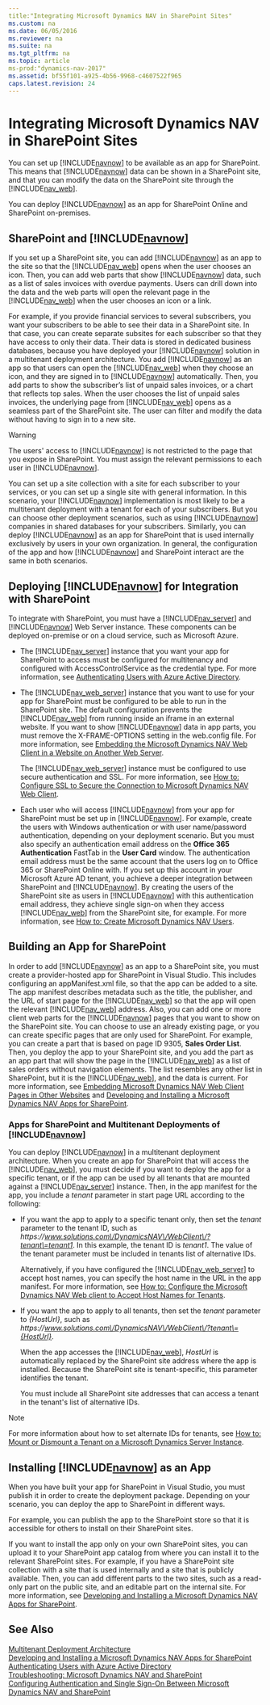 ```yaml
---
title:"Integrating Microsoft Dynamics NAV in SharePoint Sites"
ms.custom: na
ms.date: 06/05/2016
ms.reviewer: na
ms.suite: na
ms.tgt_pltfrm: na
ms.topic: article
ms-prod:"dynamics-nav-2017"
ms.assetid: bf55f101-a925-4b56-9968-c4607522f965
caps.latest.revision: 24
---
```

# Integrating Microsoft Dynamics NAV in SharePoint Sites
You can set up [!INCLUDE[navnow](includes/navnow_md.md)] to be available as an app for SharePoint. This means that [!INCLUDE[navnow](includes/navnow_md.md)] data can be shown in a SharePoint site, and that you can modify the data on the SharePoint site through the [!INCLUDE[nav_web](includes/nav_web_md.md)].  
  
 You can deploy [!INCLUDE[navnow](includes/navnow_md.md)] as an app for SharePoint Online and SharePoint on\-premises.  
  
## SharePoint and [!INCLUDE[navnow](includes/navnow_md.md)]  
 If you set up a SharePoint site, you can add [!INCLUDE[navnow](includes/navnow_md.md)] as an app to the site so that the [!INCLUDE[nav_web](includes/nav_web_md.md)] opens when the user chooses an icon. Then, you can add web parts that show [!INCLUDE[navnow](includes/navnow_md.md)] data, such as a list of sales invoices with overdue payments. Users can drill down into the data and the web parts will open the relevant page in the [!INCLUDE[nav_web](includes/nav_web_md.md)] when the user chooses an icon or a link.  
  
 For example, if you provide financial services to several subscribers, you want your subscribers to be able to see their data in a SharePoint site. In that case, you can create separate subsites for each subscriber so that they have access to only their data. Their data is stored in dedicated business databases, because you have deployed your [!INCLUDE[navnow](includes/navnow_md.md)] solution in a multitenant deployment architecture. You add [!INCLUDE[navnow](includes/navnow_md.md)] as an app so that users can open the [!INCLUDE[nav_web](includes/nav_web_md.md)] when they choose an icon, and they are signed in to [!INCLUDE[navnow](includes/navnow_md.md)] automatically. Then, you add parts to show the subscriber’s list of unpaid sales invoices, or a chart that reflects top sales. When the user chooses the list of unpaid sales invoices, the underlying page from [!INCLUDE[nav_web](includes/nav_web_md.md)] opens as a seamless part of the SharePoint site. The user can filter and modify the data without having to sign in to a new site.  
  
> [!WARNING]  
>  The users' access to [!INCLUDE[navnow](includes/navnow_md.md)] is not restricted to the page that you expose in SharePoint. You must assign the relevant permissions to each user in [!INCLUDE[navnow](includes/navnow_md.md)].  
  
 You can set up a site collection with a site for each subscriber to your services, or you can set up a single site with general information. In this scenario, your [!INCLUDE[navnow](includes/navnow_md.md)] implementation is most likely to be a multitenant deployment with a tenant for each of your subscribers. But you can choose other deployment scenarios, such as using [!INCLUDE[navnow](includes/navnow_md.md)] companies in shared databases for your subscribers. Similarly, you can deploy [!INCLUDE[navnow](includes/navnow_md.md)] as an app for SharePoint that is used internally exclusively by users in your own organization. In general, the configuration of the app and how [!INCLUDE[navnow](includes/navnow_md.md)] and SharePoint interact are the same in both scenarios.  
  
## Deploying [!INCLUDE[navnow](includes/navnow_md.md)] for Integration with SharePoint  
 To integrate with SharePoint, you must have a [!INCLUDE[nav_server](includes/nav_server_md.md)] and [!INCLUDE[navnow](includes/navnow_md.md)] Web Server instance. These components can be deployed on\-premise or on a cloud service, such as Microsoft Azure.  
  
-   The [!INCLUDE[nav_server](includes/nav_server_md.md)] instance that you want your app for SharePoint to access must be configured for multitenancy and configured with AccessControlService as the credential type. For more information, see [Authenticating Users with Azure Active Directory](Authenticating-Users-with-Azure-Active-Directory.md).  
  
-   The [!INCLUDE[nav_web_server](includes/nav_web_server_md.md)] instance that you want to use for your app for SharePoint must be configured to be able to run in the SharePoint site. The default configuration prevents the [!INCLUDE[nav_web](includes/nav_web_md.md)] from running inside an iframe in an external website. If you want to show [!INCLUDE[navnow](includes/navnow_md.md)] data in app parts, you must remove the X\-FRAME\-OPTIONS setting in the web.config file. For more information, see [Embedding the Microsoft Dynamics NAV Web Client in a Website on Another Web Server](Embedding-Microsoft-Dynamics-NAV-Web-Client-Pages-in-Other-Websites.md#EmbedWebClient).  
  
     The [!INCLUDE[nav_web_server](includes/nav_web_server_md.md)] instance must be configured to use secure authentication and SSL. For more information, see [How to: Configure SSL to Secure the Connection to Microsoft Dynamics NAV Web Client](../Topic/How%20to:%20Configure%20SSL%20to%20Secure%20the%20Connection%20to%20Microsoft%20Dynamics%20NAV%20Web%20Client.md).  
  
-   Each user who will access [!INCLUDE[navnow](includes/navnow_md.md)] from your app for SharePoint must be set up in [!INCLUDE[navnow](includes/navnow_md.md)]. For example, create the users with Windows authentication or with user name\/password authentication, depending on your deployment scenario. But you must also specify an authentication email address on the **Office 365 Authentication** FastTab in the **User Card** window. The authentication email address must be the same account that the users log on to Office 365 or SharePoint Online with. If you set up this account in your Microsoft Azure AD tenant, you achieve a deeper integration between SharePoint and [!INCLUDE[navnow](includes/navnow_md.md)]. By creating the users of the SharePoint site as users in [!INCLUDE[navnow](includes/navnow_md.md)] with this authentication email address, they achieve single sign\-on when they access [!INCLUDE[nav_web](includes/nav_web_md.md)] from the SharePoint site, for example. For more information, see [How to: Create Microsoft Dynamics NAV Users](../Topic/How%20to:%20Create%20Microsoft%20Dynamics%20NAV%20Users.md).  
  
## Building an App for SharePoint  
 In order to add [!INCLUDE[navnow](includes/navnow_md.md)] as an app to a SharePoint site, you must create a provider\-hosted app for SharePoint in Visual Studio. This includes configuring an appManifest.xml file, so that the app can be added to a site. The app manifest describes metadata such as the title, the publisher, and the URL of start page for the [!INCLUDE[nav_web](includes/nav_web_md.md)] so that the app will open the relevant [!INCLUDE[nav_web](includes/nav_web_md.md)] address. Also, you can add one or more client web parts for the [!INCLUDE[navnow](includes/navnow_md.md)] pages that you want to show on the SharePoint site. You can choose to use an already existing page, or you can create specific pages that are only used for SharePoint. For example, you can create a part that is based on page ID 9305, **Sales Order List**. Then, you deploy the app to your SharePoint site, and you add the part as an app part that will show the page in the [!INCLUDE[nav_web](includes/nav_web_md.md)] as a list of sales orders without navigation elements. The list resembles any other list in SharePoint, but it is the [!INCLUDE[nav_web](includes/nav_web_md.md)], and the data is current. For more information, see [Embedding Microsoft Dynamics NAV Web Client Pages in Other Websites](Embedding-Microsoft-Dynamics-NAV-Web-Client-Pages-in-Other-Websites.md) and [Developing and Installing a Microsoft Dynamics NAV Apps for SharePoint](Developing-and-Installing-a-Microsoft-Dynamics-NAV-Apps-for-SharePoint.md).  
  
### Apps for SharePoint and Multitenant Deployments of [!INCLUDE[navnow](includes/navnow_md.md)]  
 You can deploy [!INCLUDE[navnow](includes/navnow_md.md)] in a multitenant deployment architecture. When you create an app for SharePoint that will access the [!INCLUDE[nav_web](includes/nav_web_md.md)], you must decide if you want to deploy the app for a specific tenant, or if the app can be used by all tenants that are mounted against a [!INCLUDE[nav_server](includes/nav_server_md.md)] instance. Then, in the app manifest for the app, you include a *tenant* parameter in start page URL according to the following:  
  
-   If you want the app to apply to a specific tenant only, then set the *tenant* parameter to the tenant ID, such as *https:\/\/www.solutions.com\/DynamicsNAV\/WebClient\/?tenant\=tenant1*. In this example, the tenant ID is *tenant1*. The value of the tenant parameter must be included in tenants list of alternative IDs.  
  
     Alternatively, if you have configured the [!INCLUDE[nav_web_server](includes/nav_web_server_md.md)] to accept host names, you can specify the host name in the URL in the app manifest. For more information, see [How to: Configure the Microsoft Dynamics NAV Web client to Accept Host Names for Tenants](../Topic/How%20to:%20Configure%20the%20Microsoft%20Dynamics%20NAV%20Web%20client%20to%20Accept%20Host%20Names%20for%20Tenants.md).  
  
-   If you want the app to apply to all tenants, then set the *tenant* parameter to *{HostUrl}*, such as *https:\/\/www.solutions.com\/DynamicsNAV\/WebClient\/?tenant\={HostUrl}*.  
  
     When the app accesses the [!INCLUDE[nav_web](includes/nav_web_md.md)], *HostUrl* is automatically replaced by the SharePoint site address where the app is installed. Because the SharePoint site is tenant\-specific, this parameter identifies the tenant.  
  
     You must include all SharePoint site addresses that can access a tenant in the tenant's list of alternative IDs.  
  
> [!NOTE]  
>  For more information about how to set alternate IDs for tenants, see [How to: Mount or Dismount a Tenant on a Microsoft Dynamics Server Instance](../Topic/How%20to:%20Mount%20or%20Dismount%20a%20Tenant%20on%20a%20Microsoft%20Dynamics%20Server%20Instance.md).  
  
## Installing [!INCLUDE[navnow](includes/navnow_md.md)] as an App  
 When you have built your app for SharePoint in Visual Studio, you must publish it in order to create the deployment package. Depending on your scenario, you can deploy the app to SharePoint in different ways.  
  
 For example, you can publish the app to the SharePoint store so that it is accessible for others to install on their SharePoint sites.  
  
 If you want to install the app only on your own SharePoint sites, you can upload it to your SharePoint app catalog from where you can install it to the relevant SharePoint sites. For example, if you have a SharePoint site collection with a site that is used internally and a site that is publicly available. Then, you can add different parts to the two sites, such as a read\-only part on the public site, and an editable part on the internal site. For more information, see [Developing and Installing a Microsoft Dynamics NAV Apps for SharePoint](Developing-and-Installing-a-Microsoft-Dynamics-NAV-Apps-for-SharePoint.md).  
  
## See Also  
 [Multitenant Deployment Architecture](Multitenant-Deployment-Architecture.md)   
 [Developing and Installing a Microsoft Dynamics NAV Apps for SharePoint](Developing-and-Installing-a-Microsoft-Dynamics-NAV-Apps-for-SharePoint.md)   
 [Authenticating Users with Azure Active Directory](Authenticating-Users-with-Azure-Active-Directory.md)   
 [Troubleshooting: Microsoft Dynamics NAV and SharePoint](../Topic/Troubleshooting:%20Microsoft%20Dynamics%20NAV%20and%20SharePoint.md)   
 [Configuring Authentication and Single Sign\-On Between Microsoft Dynamics NAV and SharePoint](Configuring-Authentication-and-Single-Sign-On-Between-Microsoft-Dynamics-NAV-and-SharePoint.md)